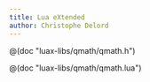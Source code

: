 ```yaml
---
title: Lua eXtended
author: Christophe Delord
---
```


@(doc "luax-libs/qmath/qmath.h")

@(doc "luax-libs/qmath/qmath.lua")

